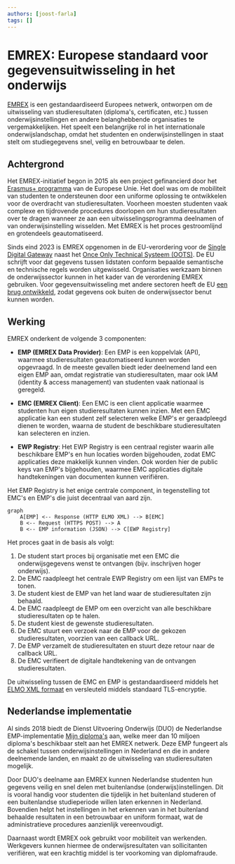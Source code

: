 ```yaml
---
authors: [joost-farla]
tags: []
---
```


# EMREX: Europese standaard voor gegevensuitwisseling in het onderwijs

[EMREX](https://emrex.eu/) is een gestandaardiseerd Europees netwerk, ontworpen
om de uitwisseling van studieresultaten (diploma's, certificaten, etc.) tussen
onderwijsinstellingen en andere belanghebbende organisaties te vergemakkelijken.
Het speelt een belangrijke rol in het internationale onderwijslandschap, omdat
het studenten en onderwijsinstellingen in staat stelt om studiegegevens snel,
veilig en betrouwbaar te delen.

<!-- truncate -->

## Achtergrond

Het EMREX-initiatief begon in 2015 als een project gefinancierd door het
[Erasmus+ programma](https://www.erasmusplus.nl) van de Europese Unie. Het doel
was om de mobiliteit van studenten te ondersteunen door een uniforme oplossing
te ontwikkelen voor de overdracht van studieresultaten. Voorheen moesten
studenten vaak complexe en tijdrovende procedures doorlopen om hun
studieresultaten over te dragen wanneer ze aan een uitwisselingsprogramma
deelnamen of van onderwijsinstelling wisselden. Met EMREX is het proces
gestroomlijnd en grotendeels geautomatiseerd.

Sinds eind 2023 is EMREX opgenomen in de EU-verordering voor de
[Single Digital Gateway](https://www.digitaleoverheid.nl/overzicht-van-alle-onderwerpen/europa/single-digitale-gateway/)
naast het
[Once Only Technical Systeem (OOTS)](https://ec.europa.eu/digital-building-blocks/sites/display/DIGITAL/Once+Only+Technical+System).
De EU schrijft voor dat gegevens tussen lidstaten conform bepaalde semantische
en technische regels worden uitgewisseld. Organisaties werkzaam binnen de
onderwijssector kunnen in het kader van de verordening EMREX gebruiken. Voor
gegevensuitwisseling met andere sectoren heeft de EU
[een brug ontwikkeld](https://ec.europa.eu/digital-building-blocks/sites/pages/viewpage.action?pageId=713528198),
zodat gegevens ook buiten de onderwijssector benut kunnen worden.

## Werking

EMREX onderkent de volgende 3 componenten:

- **EMP (EMREX Data Provider)**: Een EMP is een koppelvlak (API), waarmee
  studieresultaten geautomatiseerd kunnen worden opgevraagd. In de meeste
  gevallen biedt ieder deelnemend land een eigen EMP aan, omdat registratie van
  studieresultaten, maar ook IAM (identity & access management) van studenten
  vaak nationaal is geregeld.

- **EMC (EMREX Client)**: Een EMC is een client applicatie waarmee studenten hun
  eigen studieresultaten kunnen inzien. Met een EMC applicatie kan een student
  zelf selecteren welke EMP's er geraadpleegd dienen te worden, waarna de
  student de beschikbare studieresultaten kan selecteren en inzien.

- **EWP Registry**: Het EWP Registry is een centraal register waarin alle
  beschikbare EMP's en hun locaties worden bijgehouden, zodat EMC applicaties
  deze makkelijk kunnen vinden. Ook worden hier de public keys van EMP's
  bijgehouden, waarmee EMC applicaties digitale handtekeningen van documenten
  kunnen verifiëren.

Het EMP Registry is het enige centrale component, in tegenstelling tot EMC's en
EMP's die juist decentraal van aard zijn.

```mermaid
graph
	A[EMP] <-- Response (HTTP ELMO XML) --> B[EMC]
	B <-- Request (HTTPS POST) --> A
	B <-- EMP information (JSON) --> C[EWP Registry]
```

Het proces gaat in de basis als volgt:

1. De student start proces bij organisatie met een EMC die onderwijsgegevens
   wenst te ontvangen (bijv. inschrijven hoger onderwijs).
1. De EMC raadpleegt het centrale EWP Registry om een lijst van EMPs te tonen.
1. De student kiest de EMP van het land waar de studieresultaten zijn behaald.
1. De EMC raadpleegt de EMP om een overzicht van alle beschikbare
   studieresultaten op te halen.
1. De student kiest de gewenste studieresultaten.
1. De EMC stuurt een verzoek naar de EMP voor de gekozen studieresultaten,
   voorzien van een callback URL.
1. De EMP verzamelt de studieresultaten en stuurt deze retour naar de callback
   URL.
1. De EMC verifieert de digitale handtekening van de ontvangen studieresultaten.

De uitwisseling tussen de EMC en EMP is gestandaardiseerd middels het
[ELMO XML formaat](https://github.com/emrex-eu/elmo-schemas) en versleuteld
middels standaard TLS-encryptie.

## Nederlandse implementatie

Al sinds 2018 biedt de Dienst Uitvoering Onderwijs (DUO) de Nederlandse
EMP-implementatie
[Mijn diploma's](https://duo.nl/particulier/extract-of-your-diploma.jsp) aan,
welke meer dan 10 miljoen diploma's beschikbaar stelt aan het EMREX netwerk.
Deze EMP fungeert als de schakel tussen onderwijsinstellingen in Nederland en
die in andere deelnemende landen, en maakt zo de uitwisseling van
studieresultaten mogelijk.

Door DUO's deelname aan EMREX kunnen Nederlandse studenten hun gegevens veilig
en snel delen met buitenlandse (onderwijs)instellingen. Dit is vooral handig
voor studenten die tijdelijk in het buitenland studeren of een buitenlandse
studieperiode willen laten erkennen in Nederland. Bovendien helpt het
instellingen in het erkennen van in het buitenland behaalde resultaten in een
betrouwbaar en uniform formaat, wat de administratieve procedures aanzienlijk
vereenvoudigt.

Daarnaast wordt EMREX ook gebruikt voor mobiliteit van werkenden. Werkgevers
kunnen hiermee de onderwijsresultaten van sollicitanten verifiëren, wat een
krachtig middel is ter voorkoming van diplomafraude.
